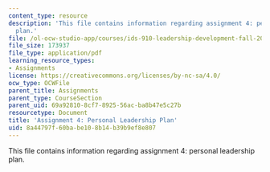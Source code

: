 ```yaml
---
content_type: resource
description: 'This file contains information regarding assignment 4: personal leadership
  plan.'
file: /ol-ocw-studio-app/courses/ids-910-leadership-development-fall-2014/8a44797f60babe108b14b39b9ef8e807_MITESD_801F14_Assign4.pdf
file_size: 173937
file_type: application/pdf
learning_resource_types:
- Assignments
license: https://creativecommons.org/licenses/by-nc-sa/4.0/
ocw_type: OCWFile
parent_title: Assignments
parent_type: CourseSection
parent_uid: 69a92810-8cf7-8925-56ac-ba8b47e5c27b
resourcetype: Document
title: 'Assignment 4: Personal Leadership Plan'
uid: 8a44797f-60ba-be10-8b14-b39b9ef8e807
---
```

This file contains information regarding assignment 4: personal leadership plan.